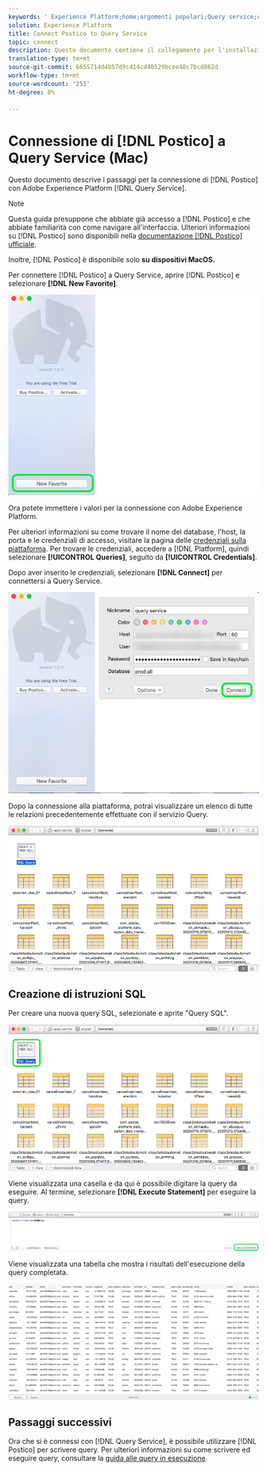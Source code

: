 ```yaml
---
keywords: ' Experience Platform;home;argomenti popolari;Query service;query service;postico;Postico;connect;connect to query service;'
solution: Experience Platform
title: Connect Postico to Query Service
topic: connect
description: Questo documento contiene il collegamento per l'installazione del client di backup Postico per Adobe Experience Platform Query Service.
translation-type: tm+mt
source-git-commit: 6655714d4b57d9c414cd40529bcee48c7bcd862d
workflow-type: tm+mt
source-wordcount: '251'
ht-degree: 0%

---
```



# Connessione di [!DNL Postico] a Query Service (Mac)

Questo documento descrive i passaggi per la connessione di [!DNL Postico] con Adobe Experience Platform [!DNL Query Service].

>[!NOTE]
>
> Questa guida presuppone che abbiate già accesso a [!DNL Postico] e che abbiate familiarità con come navigare all&#39;interfaccia. Ulteriori informazioni su [!DNL Postico] sono disponibili nella [documentazione  [!DNL Postico] ufficiale](https://eggerapps.at/postico/docs).
> 
> Inoltre, [!DNL Postico] è disponibile solo **su dispositivi MacOS.**

Per connettere [!DNL Postico] a Query Service, aprire [!DNL Postico] e selezionare **[!DNL New Favorite]**.

![](../images/clients/postico/open-postico.png)

Ora potete immettere i valori per la connessione con Adobe Experience Platform.

Per ulteriori informazioni su come trovare il nome del database, l&#39;host, la porta e le credenziali di accesso, visitare la pagina delle [credenziali sulla piattaforma](https://platform.adobe.com/query/configuration). Per trovare le credenziali, accedere a [!DNL Platform], quindi selezionare **[!UICONTROL Queries]**, seguito da **[!UICONTROL Credentials]**.

Dopo aver inserito le credenziali, selezionare **[!DNL Connect]** per connettersi a Query Service.

![](../images/clients/postico/authentication-details.png)

Dopo la connessione alla piattaforma, potrai visualizzare un elenco di tutte le relazioni precedentemente effettuate con il servizio Query.

![](../images/clients/postico/show-queries.png)

## Creazione di istruzioni SQL

Per creare una nuova query SQL, selezionate e aprite &quot;Query SQL&quot;.

![](../images/clients/postico/create-query.png)

Viene visualizzata una casella e da qui è possibile digitare la query da eseguire. Al termine, selezionare **[!DNL Execute Statement]** per eseguire la query.

![](../images/clients/postico/run-statement.png)

Viene visualizzata una tabella che mostra i risultati dell&#39;esecuzione della query completata.

![](../images/clients/postico/query-results.png)

## Passaggi successivi

Ora che si è connessi con [!DNL Query Service], è possibile utilizzare [!DNL Postico] per scrivere query. Per ulteriori informazioni su come scrivere ed eseguire query, consultare la [guida alle query in esecuzione](../best-practices/writing-queries.md).
